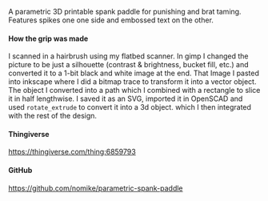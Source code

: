A parametric 3D printable spank paddle for punishing and brat taming.
Features spikes one one side and embossed text on the other.

#### How the grip was made

I scanned in a hairbrush using my flatbed scanner. In gimp I changed the picture to be just a
silhouette (contrast & brightness, bucket fill, etc.) and converted it to a 1-bit black and white
image at the end. That Image I pasted into inkscape where I did a bitmap trace to transform it into
a vector object. The object I converted into a path which I combined with a rectangle to slice it in
half lengthwise. I saved it as an SVG, imported it in OpenSCAD and used `rotate_extrude` to convert
it into a 3d object. which I then integrated with the rest of the design.

#### Thingiverse

<https://thingiverse.com/thing:6859793>

#### GitHub

<https://github.com/nomike/parametric-spank-paddle>
